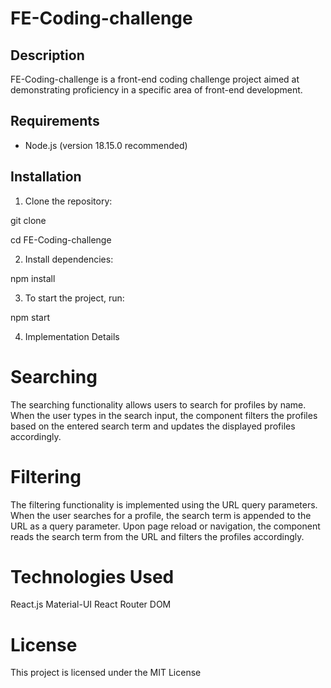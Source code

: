 # FE-Coding-challenge

## Description

FE-Coding-challenge is a front-end coding challenge project aimed at demonstrating proficiency in a specific area of front-end development.

## Requirements

- Node.js (version 18.15.0 recommended)

## Installation

1. Clone the repository:

git clone [<repository-url>](https://github.com/zain-abbas-arhamsoft/FE-Coding-Challenge.git)

cd FE-Coding-challenge

2. Install dependencies:

npm install

3. To start the project, run:

npm start


4. Implementation Details
# Searching
The searching functionality allows users to search for profiles by name. When the user types in the search input, the component filters the profiles based on the entered search term and updates the displayed profiles accordingly.

# Filtering
The filtering functionality is implemented using the URL query parameters. When the user searches for a profile, the search term is appended to the URL as a query parameter. Upon page reload or navigation, the component reads the search term from the URL and filters the profiles accordingly.

# Technologies Used
React.js
Material-UI
React Router DOM

# License
This project is licensed under the MIT License
